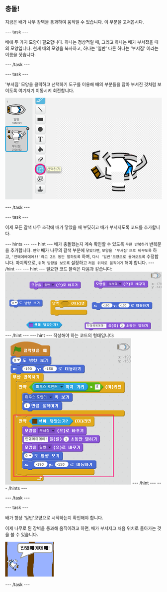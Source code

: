## 충돌!

지금은 배가 나무 장벽을 통과하여 움직일 수 있습니다. 이 부분을 고쳐봅시다.

\--- task \---

배에 두 가지 모양이 필요합니다. 하나는 정상적일 때, 그리고 하나는 배가 부서졌을 때의 모양입니다. 현재 배의 모양을 복사하고, 하나는 '일반' 다른 하나는 '부서짐' 이라는 이름을 짓습니다.

\--- /task \---

\--- task \---

'부서짐' 모양을 클릭하고 선택하기 도구를 이용해 배의 부분들을 잡아 부서진 것처럼 보이도록 여기저기 이동시켜 회전합니다.

![screenshot](images/boat-hit-costume.png)

\--- /task \---

\--- task \---

이제 모든 갈색 나무 조각에 배가 닿았을 때 부딪히고 배가 부서지도록 코드를 추가합니다.

\--- hints \--- \--- hint \--- 배가 충돌했는지 계속 확인할 수 있도록 `무한 반복하기` 반복문을 추가합니다. `만약` 배가 나무의 갈색 부분에 `닿았다면`, `모양을 '부서짐'으로 바꾸도록` 하고, `'안돼에에에에!!'라고 2초 동안 말하도록` 하며, `다시 '일반'모양으로 돌아오도록` 수정합니다. 마지막으로, `위쪽 방향을 보도록` 설정하고 `처음 위치로 움직이게` 해야 합니다. \--- /hint \--- \--- hint \--- 필요한 코드 블럭은 다음과 같습니다: ![screenshot](images/boat-hit-blocks.png) \--- /hint \--- \--- hint \--- 작성해야 하는 코드의 형태입니다: ![screenshot](images/boat-hit-code.png) \--- /hint \--- \--- /hints \---

\--- /task \---

\--- task \---

배가 항상 '일반'모양으로 시작하는지 확인해야 합니다.

이제 나무로 된 장벽을 통과해 움직이려고 하면, 배가 부서지고 처음 위치로 돌아가는 것을 볼 수 있습니다.

![screenshot](images/boat-crash.png)

\--- /task \---